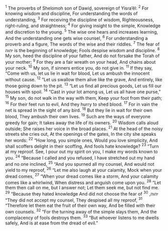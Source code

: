 <sup>1</sup> The proverbs of Shelomoh son of Dawiḏ, sovereign of Yisra’ĕl:
<sup>2</sup> For knowing wisdom and discipline, For understanding the words of understanding,
<sup>3</sup> For receiving the discipline of wisdom, Righteousness, right-ruling, and straightness;
<sup>4</sup> For giving insight to the simple, Knowledge and discretion to the young.
<sup>5</sup> The wise one hears and increases learning, And the understanding one gets wise counsel,
<sup>6</sup> For understanding a proverb and a figure, The words of the wise and their riddles.
<sup>7</sup> The fear of יהוה is the beginning of knowledge; Fools despise wisdom and discipline.
<sup>8</sup> My son, heed the discipline of your father, And do not forsake the Torah of your mother;
<sup>9</sup> For they are a fair wreath on your head, And chains about your neck.
<sup>10</sup> My son, if sinners entice you, do not give in.
<sup>11</sup> If they say, “Come with us, let us lie in wait for blood, Let us ambush the innocent without cause.
<sup>12</sup> “Let us swallow them alive like the grave, And entirely, like those going down to the pit.
<sup>13</sup> “Let us find all precious goods, Let us fill our houses with spoil.
<sup>14</sup> “Cast in your lot among us, Let us all have one purse,”
<sup>15</sup> My son, do not walk in the way with them, Keep your foot from their path;
<sup>16</sup> For their feet run to evil, And they hurry to shed blood.
<sup>17</sup> For in vain the net is spread In the sight of any bird.
<sup>18</sup> But they lie in wait for their own blood, They ambush their own lives.
<sup>19</sup> Such are the ways of everyone greedy for gain; It takes away the life of its owners.
<sup>20</sup> Wisdom calls aloud outside; She raises her voice in the broad places.
<sup>21</sup> At the head of the noisy streets she cries out, At the openings of the gates, In the city she speaks her words:
<sup>22</sup> “How long, you simple ones, Would you love simplicity, And shall scoffers delight in their scoffing, And fools hate knowledge?
<sup>23</sup> “Turn at my reproof. See, I pour out my spirit on you, I make my words known to you.
<sup>24</sup> “Because I called and you refused, I have stretched out my hand and no one inclined,
<sup>25</sup> “And you spurned all my counsel, And would not yield to my reproof,
<sup>26</sup> “Let me also laugh at your calamity, Mock when your dread comes,
<sup>27</sup> “When your dread comes like a storm, And your calamity comes like a whirlwind, When distress and anguish come upon you.
<sup>28</sup> “Let them then call on me, but I answer not; Let them seek me, but not find me.
<sup>29</sup> “Because they hated knowledge And did not choose the fear of יהוה,
<sup>30</sup> “They did not accept my counsel, They despised all my reproof,
<sup>31</sup> “Therefore let them eat the fruit of their own way, And be filled with their own counsels.
<sup>32</sup> “For the turning away of the simple slays them, And the complacency of fools destroys them.
<sup>33</sup> “But whoever listens to me dwells safely, And is at ease from the dread of evil.”
